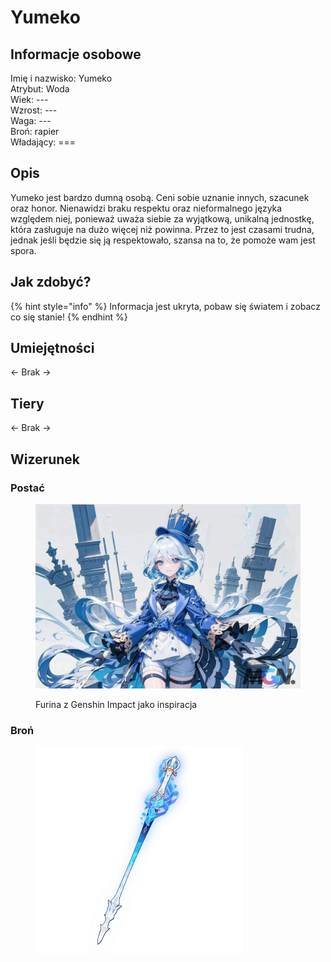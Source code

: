 # Yumeko

## Informacje osobowe

Imię i nazwisko: Yumeko\
Atrybut: Woda\
Wiek: ---\
Wzrost: ---\
Waga: ---\
Broń: rapier\
Władający: ===

## Opis

Yumeko jest bardzo dumną osobą. Ceni sobie uznanie innych, szacunek oraz honor. Nienawidzi braku respektu oraz nieformalnego języka względem niej, ponieważ uważa siebie za wyjątkową, unikalną jednostkę, która zasługuje na dużo więcej niż powinna. Przez to jest czasami trudna, jednak jeśli będzie się ją respektowało, szansa na to, że pomoże wam jest spora.

## Jak zdobyć?

{% hint style="info" %}
Informacja jest ukryta, pobaw się światem i zobacz co się stanie!
{% endhint %}

## Umiejętności

<- Brak ->

## Tiery

<- Brak ->

## Wizerunek

### Postać

<figure><img src="../../.gitbook/assets/image (19).png" alt=""><figcaption><p>Furina z Genshin Impact jako inspiracja</p></figcaption></figure>

### Broń

<figure><img src="../../.gitbook/assets/image (20).png" alt="" width="331"><figcaption></figcaption></figure>
